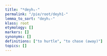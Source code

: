```yaml
---
title: "*deyh₁-"
permalink: "/pie/root/deyh1-"
lemma_to_sort: "deyh₁-"
klass: root
etymology: []
markers: []
synonyms: []
definitions: ["to hurtle", "to chase (away)"]
topics: []
---
```

